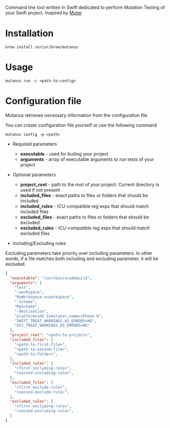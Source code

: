 Command line tool written in Swift dedicated to perform Mutation Testing of your Swift project.
Inspired by [Muter](https://github.com/muter-mutation-testing/muter)

# Installation

```
brew install soriur/brew/mutanus
```

# Usage

```
mutanus run -c <path-to-config>
```

# Configuration file

Mutanus retrieves necessary information from the configuration file

You can create configuration file yourself or use the following command
```
mutanus config -p <path>
```

- Required parameters

  - **executable** - used for builing your project 
  - **arguments** - array of executable arguments to run tests of your project
 
- Optional parameters

  - **project_root** - path to the root of your project. Current directory is used if not present
  - **included_files** - exact paths to files or folders that should be included
  - **included_rules** - ICU-compatible reg exps that should match included files
  - **excluded_files** - exact paths to files or folders that should be excluded
  - **excluded_rules** - ICU-compatible reg exps that should match excluded files
  
- Including/Excluding rules

Excluding parameters take priority over including parameters. In other words, if a file matches both including and excluding parameter, it will be excluded.

```json
{ 
  "executable": "/usr/bin/xcodebuild",
  "arguments": [
    "test",
    "-workspace",
    "MyWorkspace.xcworkspace",
    "-scheme",
    "MyScheme",
    "-destination",
    "platform=iOS Simulator,name=iPhone 8",
    "SWIFT_TREAT_WARNINGS_AS_ERRORS=NO",
    "GCC_TREAT_WARNINGS_AS_ERRORS=NO"
  ],
  "project_root": "<path-to-project>",
  "included_files": [ 
    "<path-to-first-file>",
    "<path-to-second-file>",
    "<path-to-folder>",
  ],
  "included_rules": [
    "<first-including-rule>",
    "<second-including-rule>",
  ],
  "excluded_files": [
    "<first-exclude-rule>",
    "<second-exclude-rule>",
  ],
  "excluded_rules": [
    "<first-excluding-rule>",
    "<second-excluding-rule>",
  ]
}
```
